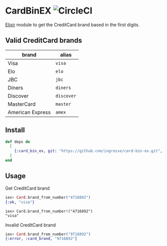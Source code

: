 # CardBinEX ![CircleCI](https://circleci.com/gh/ingresse/card-bin-ex.svg?style=svg&circle-token=85d26c37066199b5453a20bc20b2fe994fc9cd34)

[Elixir](https://elixir-lang.org/) module to get the CreditCard brand based in the first digits.


## Valid CreditCard brands

 | brand            | alias      |
 |------------------|------------|
 | Visa             | `visa`     |
 | Elo              | `elo`      |
 | JBC              | `jbc`      |
 | Diners           | `diners`   |
 | Discover         | `discover` |
 | MasterCard       | `master`   |
 | American Express | `amex`     |

## Install

```elixir
def deps do
  [
    {:card_bin_ex, git: "https://github.com/ingresse/card-bin-ex.git", tag: "1.0.0"}
  ]
end
```

## Usage

Get CreditCard brand

```elixir
iex> Card.brand_from_number("4716892")
{:ok, "visa"}
```

```
iex> Card.brand_from_number!("4716892")
"visa"
```

Invalid CreditCard brand

```elixir
iex> Card.brand_from_number("9716892")
{:error, :card_brand, "9716892"}
```
